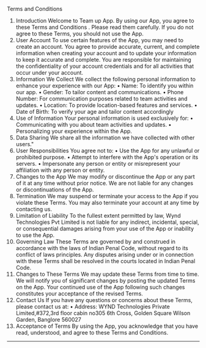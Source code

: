 Terms and Conditions
1. Introduction
Welcome to Team up App. By using our App, you agree to these Terms and Conditions . Please read them carefully. If you do not agree to these Terms, you should not use the App.
2. User Account
To use certain features of the App, you may need to create an account. You agree to provide accurate, current, and complete information when creating your account and to update your information to keep it accurate and complete. You are responsible for maintaining the confidentiality of your account credentials and for all activities that occur under your account.
3. Information We Collect
We collect the following personal information to enhance your experience with our App:
• Name: To identify you within our app.
• Gender: To tailor content and communications.
• Phone Number: For communication purposes related to team activities and updates.
• Location: To provide location-based features and services.
• Date of Birth: To verify your age and tailor content accordingly
4. Use of Information
Your personal information is used exclusively for:
• Communicating with you about team activities and updates.
• Personalizing your experience within the App.
5. Data Sharing
We share all the information we have collected with other users."
7. User Responsibilities
You agree not to:
• Use the App for any unlawful or prohibited purpose.
• Attempt to interfere with the App's operation or its servers.
• Impersonate any person or entity or misrepresent your affiliation with any person or entity.
8. Changes to the App
We may modify or discontinue the App or any part of it at any time without prior notice. We are not liable for any changes or discontinuations of the App.
9. Termination
We may suspend or terminate your access to the App if you violate these Terms. You may also terminate your account at any time by contacting us.
10. Limitation of Liability
To the fullest extent permitted by law, Wynd Technologies Pvt Limited is not liable for any indirect, incidental, special, or consequential damages arising from your use of the App or inability to use the App.
11. Governing Law
These Terms are governed by and construed in accordance with the laws of Indian Penal Code, without regard to its conflict of laws principles. Any disputes arising under or in connection with these Terms shall be resolved in the courts located in Indian Penal Code.
12. Changes to These Terms
We may update these Terms from time to time. We will notify you of significant changes by posting the updated Terms on the App. Your continued use of the App following such changes constitutes your acceptance of the revised Terms.
13. Contact Us
If you have any questions or concerns about these Terms, please contact us at:
• Address: WYND Technologies Private Limited,#372,3rd floor cabin no305 6th Cross, Golden Square Wilson Garden, Banglore 560027
14. Acceptance of Terms
By using the App, you acknowledge that you have read, understood, and agree to these Terms and Conditions.
________________________________
